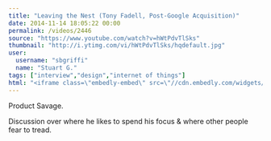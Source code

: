 ```yaml
---
title: "Leaving the Nest (Tony Fadell, Post-Google Acquisition)"
date: 2014-11-14 18:05:22 00:00
permalink: /videos/2446
source: "https://www.youtube.com/watch?v=hWtPdvTlSks"
thumbnail: "http://i.ytimg.com/vi/hWtPdvTlSks/hqdefault.jpg"
user:
  username: "sbgriffi"
  name: "Stuart G."
tags: ["interview","design","internet of things"]
html: "<iframe class=\"embedly-embed\" src=\"//cdn.embedly.com/widgets/media.html?src=http%3A%2F%2Fwww.youtube.com%2Fembed%2FhWtPdvTlSks%3Fwmode%3Dtransparent%26feature%3Doembed&wmode=transparent&url=http%3A%2F%2Fwww.youtube.com%2Fwatch%3Fv%3DhWtPdvTlSks&image=http%3A%2F%2Fi.ytimg.com%2Fvi%2FhWtPdvTlSks%2Fhqdefault.jpg&key=daaebf4d9cdd46779200162d0ca86e20&type=text%2Fhtml&schema=youtube\" width=\"854\" height=\"480\" scrolling=\"no\" frameborder=\"0\" allowfullscreen></iframe>"
---
```


Product Savage.

Discussion over where he likes to spend his focus & where other people fear to tread.